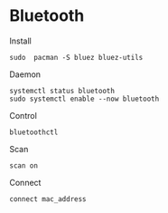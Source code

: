 # Bluetooth

Install 
```
sudo  pacman -S bluez bluez-utils
```

Daemon 
```
systemctl status bluetooth
sudo systemctl enable --now bluetooth
```

Control
```
bluetoothctl
```

Scan
```
scan on
```

Connect
```
connect mac_address
```
